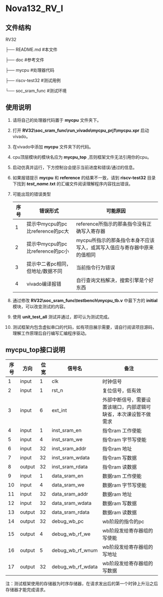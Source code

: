 # Nova132_RV_I

## 文件结构

RV32

├── README.md #本文件

├── doc #参考文件   

├── mycpu #处理器代码

├── riscv-test32 #测试用例

└── soc_sram_func #测试环境

## 使用说明

1. 请将自己的处理器代码置于 __mycpu__ 文件夹下。

2. 打开 __RV32\soc_sram_func\run_vivado\mycpu_prj1\mycpu.xpr__ 启动vivado。

3. 在vivado中添加 __mycpu__ 文件夹下的代码。

4. cpu顶层模块的模块名应为 __mycpu_top__ ,否则框架文件无法引用你的cpu。

5. 启动仿真并运行，下方控制台会提示当前进度和错误/通过的信息。

6. 如果报错提示 __mycpu__ 和 __reference__ 的结果不一致，请到 __riscv-test32__ 目录下找到 __*test_name*.txt__ 的汇编文件阅读理解程序内容找出错误。

7. 可能出现的错误类型

    |序号|错误形式|可能原因|
    |-|-|-|
    |1|提示中mycpu的pc比reference的pc大|reference所指示的那条指令没有正确写入寄存器|
    |2|提示中mycpu的pc比reference的pc小|mycpu所指示的那条指令本身不应该写入，或其写入值应与寄存器中原来的值相同|
    |3|提示中二者pc相同，但地址/数据不同|当前指令行为错误|
    |4|vivado编译报错|自行查询文档解决，搜索引擎是个好东西|

8. 通过修改 __RV32\soc_sram_func\testbench\mycpu_tb.v__ 中最下方的 __initial__ 模块，可以改变测试的内容。

9. 使用 __unit_test_all__ 测试并通过，即可认为测试完成。

10. 测试框架内包含虚拟串口的代码，如有项目展示需要，请自行阅读项目源码，理解工作原理后自行编写汇编程序驱动。

## mycpu_top接口说明

|序号|方向|位宽|信号名|备注|
|-|-|-|-|-|
|1|input|1|clk|时钟信号|
|2|input|1|rst_n|复位信号，低有效|
|3|input|6|ext_int|外部中断信号，需要设置该端口，内部逻辑可缺省，本次课设暂不做需求|
|4|input|1|inst_sram_en|指令ram 工作使能
|5|input|4|inst_sram_we|指令ram 字节写使能
|6|input|32|inst_sram_addr|指令ram 地址
|7|input|32|inst_sram_wdata|指令ram 写数据
|8|output|32|inst_sram_rdata|指令ram 读数据
|9|input|1|data_sram_en|数据ram 工作使能
|10|input|4|data_sram_we|数据ram 字节写使能
|11|input|32|data_sram_addr|数据ram 地址
|12|input|32|data_sram_wdata|数据ram 写数据
|13|output|32|data_sram_rdata|数据ram 读数据
|14|output|32|debug_wb_pc|wb阶段的指令的pc
|15|output|4|debug_wb_rf_we|wb阶段发给寄存器组的写使能
|16|output|5|debug_wb_rf_wnum|wb阶段发给寄存器组的写地址
|17|output|32|debug_wb_rf_wdata|wb阶段发给寄存器组的写数据

注：测试框架使用的存储器为时序存储器，在请求发出后的第一个时钟上升沿之后存储器才能完成请求。
